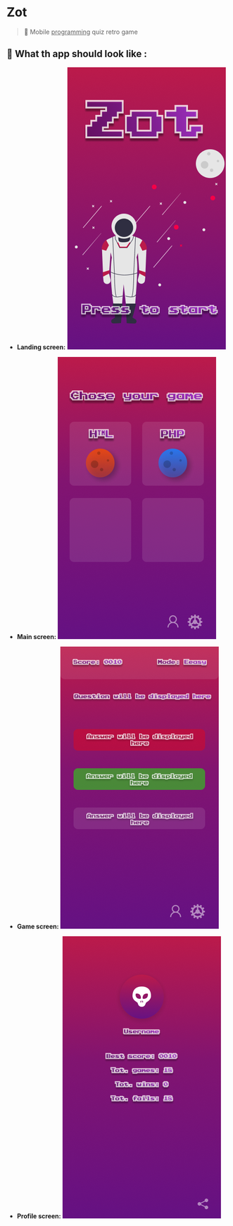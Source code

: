# Zot

> 📱  Mobile <u>programming</u> quiz retro game

## 🌟 What th app should look like :

* **Landing screen:**
![landing page](public/landingScreen.png)

* **Main screen:**
![landing page](public/mainScreen.png)

* **Game screen:**
![landing page](public/gameScreen.png)

* **Profile screen:**
![landing page](public/profileScreen.png)
